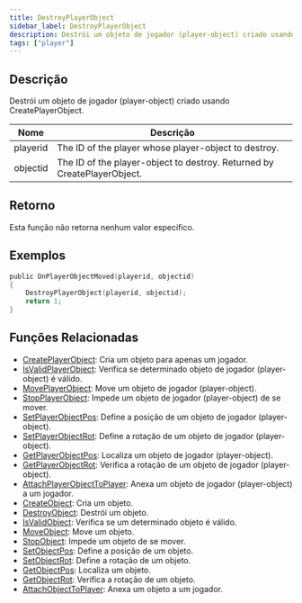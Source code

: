 ```yaml
---
title: DestroyPlayerObject
sidebar_label: DestroyPlayerObject
description: Destrói um objeto de jogador (player-object) criado usando CreatePlayerObject.
tags: ["player"]
---
```


## Descrição

Destrói um objeto de jogador (player-object) criado usando CreatePlayerObject.

| Nome     | Descrição                                                               |
| -------- | ----------------------------------------------------------------------- |
| playerid | The ID of the player whose player-object to destroy.                    |
| objectid | The ID of the player-object to destroy. Returned by CreatePlayerObject. |

## Retorno

Esta função não retorna nenhum valor específico.

## Exemplos

```c
public OnPlayerObjectMoved(playerid, objectid)
{
    DestroyPlayerObject(playerid, objectid);
    return 1;
}
```

## Funções Relacionadas

- [CreatePlayerObject](CreatePlayerObject.md): Cria um objeto para apenas um jogador.
- [IsValidPlayerObject](IsValidPlayerObject.md): Verifica se determinado objeto de jogador (player-object) é válido.
- [MovePlayerObject](MovePlayerObject.md): Move um objeto de jogador (player-object).
- [StopPlayerObject](StopPlayerObject.md): Impede um objeto de jogador (player-object) de se mover.
- [SetPlayerObjectPos](SetPlayerObjectPos.md): Define a posição de um objeto de jogador (player-object).
- [SetPlayerObjectRot](SetPlayerObjectRot.md): Define a rotação de um objeto de jogador (player-object).
- [GetPlayerObjectPos](GetPlayerObjectPos.md): Localiza um objeto de jogador (player-object).
- [GetPlayerObjectRot](GetPlayerObjectRot.md): Verifica a rotação de um objeto de jogador (player-object).
- [AttachPlayerObjectToPlayer](AttachPlayerObjectToPlayer.md): Anexa um objeto de jogador (player-object) a um jogador.
- [CreateObject](CreateObject.md): Cria um objeto.
- [DestroyObject](DestroyObject.md): Destrói um objeto.
- [IsValidObject](IsValidObject.md): Verifica se um determinado objeto é válido.
- [MoveObject](MoveObject.md): Move um objeto.
- [StopObject](StopObject.md): Impede um objeto de se mover.
- [SetObjectPos](SetObjectPos.md): Define a posição de um objeto.
- [SetObjectRot](SetObjectRot.md): Define a rotação de um objeto.
- [GetObjectPos](GetObjectPos.md): Localiza um objeto.
- [GetObjectRot](GetObjectRot.md): Verifica a rotação de um objeto.
- [AttachObjectToPlayer](AttachObjectToPlayer.md): Anexa um objeto a um jogador.
